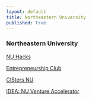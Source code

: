 ```yaml
---
layout: default
title: Northeastern University
published: true
---
```

### Northeastern University 

[NU Hacks](http://hacks.io/)

[Entrepreneurship Club](http://www.northeastern.edu/entrepreneurs/)

[CISters NU](http://www.ccs.neu.edu/groups/CISters/)

[IDEA: NU Venture Accelerator](http://www.northeastern.edu/idea/)
